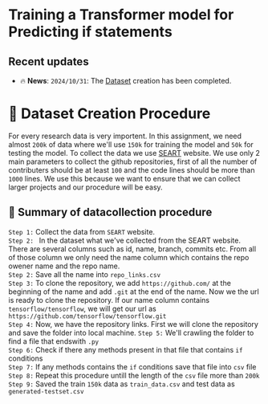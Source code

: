 # Training a Transformer model for Predicting if statements

## Recent updates
- 🔥 **News**: ``2024/10/31``: The [Dataset](https://drive.google.com/drive/folders/100X2rtYo3oV4Rt9cPjkDi3z2hU9_csr7?usp=sharing) creation has been completed.


# 📗 Dataset Creation Procedure
For every research data is very importent. In this assignment, we need almost ```200k``` of data where we'll use ```150k``` for training the model and ```50k``` for testing the model. To collect the data we use [SEART](https://seart-ghs.si.usi.ch/) website. We use only 2 main parameters to collect the github repositories, first of all the number of contributers should be at least ```100``` and the code lines should be more than ```1000``` lines. We use this because we want to ensure that we can collect larger projects and our procedure will be easy.  
## 🌟 Summary of datacollection procedure
```Step 1:``` Collect the data from ```SEART``` website.\
```Step 2: ``` In the dataset what we've collected from the SEART website. There are several columns such as id, name, branch, commits etc. From all of those column we only need the name column which contains the repo owener name and the repo name.  
```Step 2:``` Save all the name into ```repo_links.csv```\
```Step 3:``` To clone the repository, we add ```https://github.com/``` at the beginning of the name and add ```.git``` at the end of the name. Now we the url is ready to clone the repository. If our name column contains ```tensorflow/tensorflow```, we will get our url as ```https://github.com/tensorflow/tensorflow.git```\
```Step 4:``` Now, we have the repository links. First we will clone the repository and save the folder into local machine.
```Step 5:``` We'll crawling the folder to find a file that endswith ```.py```\
```Step 6:``` Check if there any methods present in that file that contains ```if``` conditions\
```Step 7:``` If any methods contains the ```if``` conditions save that file into ```csv``` file\
```Step 8:``` Repeat this procedure untill the length of the ```csv``` file more than ```200k```\
```Step 9:``` Saved the train ```150k``` data as ```train_data.csv``` and test data as ```generated-testset.csv```
